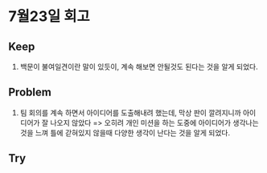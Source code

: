 # 7월23일 회고

## Keep
1. 백문이 불여일견이란 말이 있듯이, 계속 해보면 안될것도 된다는 것을 알게 되었다.


## Problem
1. 팀 회의를 계속 하면서 아이디어를 도출해내려 했는데, 막상 판이 깔려지니까 아이디어가 잘 나오지 않았다 => 오히려 개인 미션을 하는 도중에 아이디어가 생각나는 것을 느껴 틀에 갇혀있지 않을때 다양한 생각이 난다는 것을 알게 되었다.


## Try

